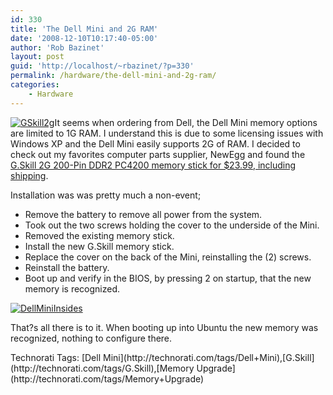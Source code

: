 ```yaml
---
id: 330
title: 'The Dell Mini and 2G RAM'
date: '2008-12-10T10:17:40-05:00'
author: 'Rob Bazinet'
layout: post
guid: 'http://localhost/~rbazinet/?p=330'
permalink: /hardware/the-dell-mini-and-2g-ram/
categories:
    - Hardware
---
```


[![GSkill2g](https://accidentaltechnologist.com/files/media/image/WindowsLiveWriter/TheDellMiniand2GRAM_A57C/GSkill2g_thumb.jpg "GSkill2g")](https://accidentaltechnologist.com/files/media/image/WindowsLiveWriter/TheDellMiniand2GRAM_A57C/GSkill2g_2.jpg)It seems when ordering from Dell, the Dell Mini memory options are limited to 1G RAM. I understand this is due to some licensing issues with Windows XP and the Dell Mini easily supports 2G of RAM. I decided to check out my favorites computer parts supplier, NewEgg and found the [G.Skill 2G 200-Pin DDR2 PC4200 memory stick for $23.99, including shipping](http://www.newegg.com/Product/Product.aspx?Item=N82E16820231146).

Installation was was pretty much a non-event;

- Remove the battery to remove all power from the system.
- Took out the two screws holding the cover to the underside of the Mini.
- Removed the existing memory stick.
- Install the new G.Skill memory stick.
- Replace the cover on the back of the Mini, reinstalling the (2) screws.
- Reinstall the battery.
- Boot up and verify in the BIOS, by pressing 2 on startup, that the new memory is recognized.
 
[![DellMiniInsides](https://accidentaltechnologist.com/files/media/image/WindowsLiveWriter/TheDellMiniand2GRAM_A57C/DellMiniInsides_thumb.jpg "DellMiniInsides")](https://accidentaltechnologist.com/files/media/image/WindowsLiveWriter/TheDellMiniand2GRAM_A57C/DellMiniInsides_2.jpg)

That?s all there is to it. When booting up into Ubuntu the new memory was recognized, nothing to configure there.

<div class="wlWriterEditableSmartContent" id="scid:0767317B-992E-4b12-91E0-4F059A8CECA8:3eab2af5-9409-4eca-b80c-830afe4eecfc" style="padding-right: 0px; display: inline; padding-left: 0px; float: none; padding-bottom: 0px; margin: 0px; padding-top: 0px">Technorati Tags: [Dell Mini](http://technorati.com/tags/Dell+Mini),[G.Skill](http://technorati.com/tags/G.Skill),[Memory Upgrade](http://technorati.com/tags/Memory+Upgrade)</div>